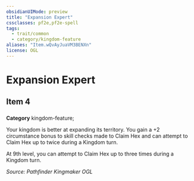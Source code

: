```yaml
---
obsidianUIMode: preview
title: "Expansion Expert"
cssclasses: pf2e,pf2e-spell
tags:
  - trait/common
  - category/kingdom-feature
aliases: "Item.wQvAyJuaVM3BENXn"
license: OGL
---
```

# Expansion Expert
## Item 4
### 

**Category** kingdom-feature; 




Your kingdom is better at expanding its territory. You gain a +2 circumstance bonus to skill checks made to Claim Hex and can attempt to Claim Hex up to twice during a Kingdom turn.

At 9th level, you can attempt to Claim Hex up to three times during a Kingdom turn.

*Source: Pathfinder Kingmaker*
*OGL*